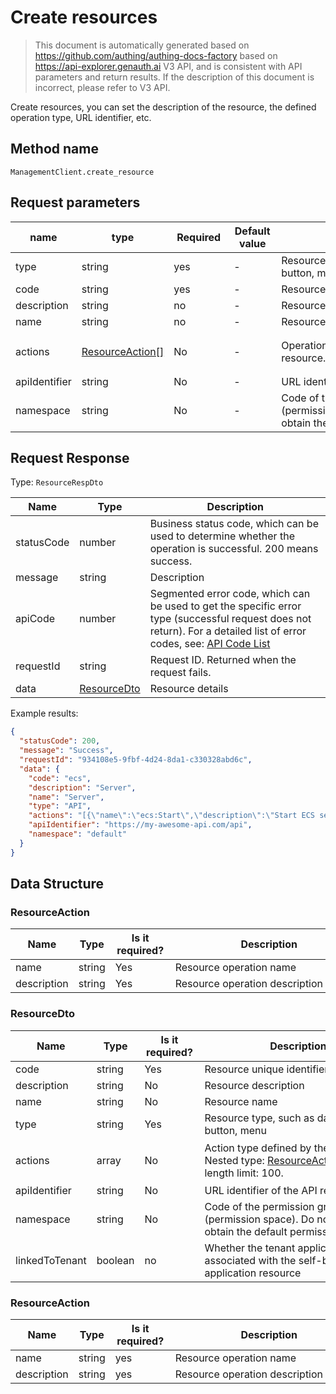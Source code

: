 # Create resources

<!--
Warning ⚠️:
Do not modify this document directly,
https://github.com/Authing/authing-docs-factory
Use this project to generate
-->

<LastUpdated />

> This document is automatically generated based on https://github.com/authing/authing-docs-factory based on https://api-explorer.genauth.ai V3 API, and is consistent with API parameters and return results. If the description of this document is incorrect, please refer to V3 API.

Create resources, you can set the description of the resource, the defined operation type, URL identifier, etc.

## Method name

`ManagementClient.create_resource`

## Request parameters

| name          | type                                           | <div style="width:80px">Required</div> | <div style="width:60px">Default value</div> | <div style="width:300px">Description</div>                                                           | <div style="width:200px">Sample value</div>                                                                   |
| ------------- | ---------------------------------------------- | -------------------------------------- | ------------------------------------------- | ---------------------------------------------------------------------------------------------------- | ------------------------------------------------------------------------------------------------------------- |
| type          | string                                         | yes                                    | -                                           | Resource type, such as data, API, button, menu                                                       | `API`                                                                                                         |
| code          | string                                         | yes                                    | -                                           | Resource unique identifier                                                                           | `ecs`                                                                                                         |
| description   | string                                         | no                                     | -                                           | Resource description                                                                                 | `Server`                                                                                                      |
| name          | string                                         | no                                     | -                                           | Resource name                                                                                        | `Server`                                                                                                      |
| actions       | <a href="#ResourceAction">ResourceAction[]</a> | No                                     | -                                           | Operation type defined by the resource. Array length limit: 100.                                     | `[{"name":"ecs:Start","description":"Start ECS server"},{"name":"ecs:Stop","description":"Stop ECS server"}]` |
| apiIdentifier | string                                         | No                                     | -                                           | URL identifier of the API resource                                                                   | `https://my-awesome-api.com/api`                                                                              |
| namespace     | string                                         | No                                     | -                                           | Code of the permission group (permission space). Do not pass to obtain the default permission group. | `default`                                                                                                     |

## Request Response

Type: `ResourceRespDto`

| Name       | Type                                   | Description                                                                                                                                                                                                                                                                                                                                  |
| ---------- | -------------------------------------- | -------------------------------------------------------------------------------------------------------------------------------------------------------------------------------------------------------------------------------------------------------------------------------------------------------------------------------------------- |
| statusCode | number                                 | Business status code, which can be used to determine whether the operation is successful. 200 means success.                                                                                                                                                                                                                                 |
| message    | string                                 | Description                                                                                                                                                                                                                                                                                                                                  |
| apiCode    | number                                 | Segmented error code, which can be used to get the specific error type (successful request does not return). For a detailed list of error codes, see: [API Code List](https://api-explorer.genauth.ai/?tag=group/%E5%BC%80%E5%8F%91%E5%87%86%E5%A4%87#tag/%E5%BC%80%E5%8F%91%E5%87%86%E5%A4%87/%E9%94%99%E8%AF%AF%E5%A4%84%E7%90%86/apiCode) |
| requestId  | string                                 | Request ID. Returned when the request fails.                                                                                                                                                                                                                                                                                                 |
| data       | <a href="#ResourceDto">ResourceDto</a> | Resource details                                                                                                                                                                                                                                                                                                                             |

Example results:

```json
{
  "statusCode": 200,
  "message": "Success",
  "requestId": "934108e5-9fbf-4d24-8da1-c330328abd6c",
  "data": {
    "code": "ecs",
    "description": "Server",
    "name": "Server",
    "type": "API",
    "actions": "[{\"name\":\"ecs:Start\",\"description\":\"Start ECS server\"},{\"name\":\"ecs:Stop\",\"description\":\"Stop ECS server\"}]",
    "apiIdentifier": "https://my-awesome-api.com/api",
    "namespace": "default"
  }
}
```

## Data Structure

### <a id="ResourceAction"></a> ResourceAction

| Name        | Type   | <div style="width:80px">Is it required?</div> | <div style="width:300px">Description</div> | <div style="width:200px">Sample value</div> |
| ----------- | ------ | --------------------------------------------- | ------------------------------------------ | ------------------------------------------- |
| name        | string | Yes                                           | Resource operation name                    | `ecs:Start`                                 |
| description | string | Yes                                           | Resource operation description             | `ecs:Start`                                 |

### <a id="ResourceDto"></a> ResourceDto

| Name           | Type    | <div style="width:80px">Is it required?</div> | <div style="width:300px">Description</div>                                                                              | <div style="width:200px">Sample value</div>                                                                   |
| -------------- | ------- | --------------------------------------------- | ----------------------------------------------------------------------------------------------------------------------- | ------------------------------------------------------------------------------------------------------------- |
| code           | string  | Yes                                           | Resource unique identifier                                                                                              | `ecs`                                                                                                         |
| description    | string  | No                                            | Resource description                                                                                                    | `Server`                                                                                                      |
| name           | string  | No                                            | Resource name                                                                                                           | `Server`                                                                                                      |
| type           | string  | Yes                                           | Resource type, such as data, API, button, menu                                                                          | DATA                                                                                                          |
| actions        | array   | No                                            | Action type defined by the resource Nested type: <a href="#ResourceAction">ResourceAction</a>. Array length limit: 100. | `[{"name":"ecs:Start","description":"Start ECS server"},{"name":"ecs:Stop","description":"Stop ECS server"}]` |
| apiIdentifier  | string  | No                                            | URL identifier of the API resource                                                                                      | `https://my-awesome-api.com/api`                                                                              |
| namespace      | string  | No                                            | Code of the permission group (permission space). Do not pass to obtain the default permission group.                    | `default`                                                                                                     |
| linkedToTenant | boolean | no                                            | Whether the tenant application is associated with the self-built application resource                                   |                                                                                                               |

### <a id="ResourceAction"></a> ResourceAction

| Name        | Type   | <div style="width:80px">Is it required?</div> | <div style="width:300px">Description</div> | <div style="width:200px">Sample value</div> |
| ----------- | ------ | --------------------------------------------- | ------------------------------------------ | ------------------------------------------- |
| name        | string | yes                                           | Resource operation name                    | `ecs:Start`                                 |
| description | string | yes                                           | Resource operation description             | `ecs:Start`                                 |
